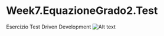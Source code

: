 # Week7.EquazioneGrado2.Test
Esercizio Test Driven Development
![Alt text](https://ibb.co/0rZMB7z "Optional title")
